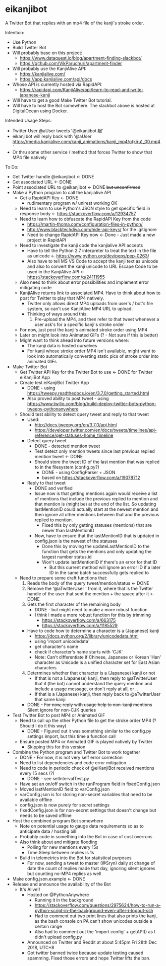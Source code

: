 # eikanjibot
A Twitter Bot that replies with an mp4 file of the kanji's stroke order.

Intention:
* Use Python
* Build Twitter Bot
* Will probably base on this project:
  * https://www.dataquest.io/blog/apartment-finding-slackbot/
  * https://github.com/VikParuchuri/apartment-finder
* Will probably use the KanjiAlive API:
  * https://kanjialive.com/
  * https://app.kanjialive.com/api/docs
* Whose API is currently hosted via RapidAPI:
  * https://rapidapi.com/KanjiAlive/api/learn-to-read-and-write-japanese-kanji
* Will have to get a good Make Twitter Bot tutorial.
* Will have to host the Bot somewhere. The slackbot above is hosted at DigitalOcean using Docker.

Intended Usage Steps:
* Twitter User @aUser tweets '@eikanjibot 起'
* eikanjibot will reply back with '@aUser https://media.kanjialive.com/kanji_animations/kanji_mp4/o(kiru)_00.mp4'
* Or thru some other service / method that forces Twitter to show that MP4 file natively

To Do:
* Get Twitter handle @eikanjibot <- DONE
* Get associated URL <- DONE
* Point associated URL to @eikanjibot <- DONE <strike>but unconfirmed</strike>
* Make a Python program to call the kanjialive API
  * Get a RapidAPI Key <- DONE
    * rudimentary program w/ unirest working OK
  * Need to learn to use Python's JSON style to get specific field in response body <- https://stackoverflow.com/a/12934757
  * Need to learn how to obfuscate the RapidAPI Key from the code
    * https://martin-thoma.com/configuration-files-in-python/
    * http://www.blacktechdiva.com/hide-api-keys/ for the .gitignore
    * Need to change RapidAPI Key now <- Done - Just made a new project in RapidAPI
  * Need to investigate the kanji code the kanjialive API accepts
    * Have to tell the Python 2.7 interpreter to treat the text in the file as unicode <- https://www.python.org/dev/peps/pep-0263/
    * Also have to tell MS VS Code to accept the kanji text as unicode and also to convert the kanji unicode to URL Escape Code to be used in the KanjiAlive API <- https://stackoverflow.com/q/24111955
  * Also need to think about error possibilities and implement error mitigating code
  * KanjiAlive returns link to associated MP4. Have to think about how to post for Twitter to play that MP4 natively.
      * Twitter only allows direct MP4 uploads from user's / bot's file system, so can't use KanjiAlive MP4 URL to upload.
      * Thinking of ways around this:
        1. Pre-upload the MP4, and then refer to that tweet whenever a user ask's for a specific kanji's stroke order
  * For now, just post the kanji's animated stroke order using MP4
  * Later on might look into Animated GIFs (? - Not sure if this is better)
  * Might want to think ahead into future versions where:
    * The kanji data is hosted ourselves
    * For kanji whose stroke order MP4 isn't available, might want to look into automatically converting static pics of stroke order into animated GIFs
* Make Twitter Bot
  * Get Twitter API Key for the Twitter Bot to use <- DONE for Twitter eiKanjiBot App
  * Create test eiKanjiBot Twitter App
    * DONE - using https://tweepy.readthedocs.io/en/3.7.0/getting_started.html
    * Also proved ability to post tweet - using https://www.twilio.com/blog/build-deploy-twitter-bots-python-tweepy-pythonanywhere
  * Should test ability to detect query tweet and reply to that tweet
    * Used:
      * http://docs.tweepy.org/en/3.7.0/api.html
      * https://developer.twitter.com/en/docs/tweets/timelines/api-reference/get-statuses-home_timeline
    * Detect query tweet
      * DONE - detected mention tweet
      * Test detect only mention tweets since last previous replied mention tweet <- DONE
      * Should store the tweet ID of the last mention that was replied to in the filesystem (config.py?)
        * DONE - using ConfigParser + JSON
        * based on https://stackoverflow.com/a/19078712
    * Reply to that tweet
      * DONE and verified
      * Issue now is that getting mentions again would receive a list of mentions that include the previous replied to mention and that mention is (might be) at the end of the list. So updating lastMentionID could actually start at the newest mention and then ignore all other mentions between that and the previous replied to mention.
        * Fixed this by only getting statuses (mentions) that are newer than lastMentionID
      * Now, have to ensure that the lastMentionID that is updated in config.json is the newest of the statuses 
        * Done this by moving the updateLastMentionID to the function that gets the mentions and only updating the largest number status.id
        * Won't update lastMentionID if there's an error for that ID
          * But this current method will ignore an error ID if a later ID in the same batch successfully gets replied to
  * Need to prepare some draft functions that:
    1. Reads the body of the query tweet/mention/status <- DONE
    2. Remove the '@aTwitterUser ' from it, where that is the Twitter handle of the user that sent the mention + the space after it <- DONE
    3. Gets the first character of the remaining body
       * DONE - but might need to make a more robust function
       * I think I made a more robust function for this by trimming
         * https://stackoverflow.com/a/663175
         * https://stackoverflow.com/a/1185529
    * Have to code how to determine a character is a (Japanese) kanji
      * https://docs.python.org/2/library/unicodedata.html
      * using 'import unicodedata'
      * get character's name
      * check if character's name starts with 'CJK'
      * Note: Can't differentiate if Chinese, Japanese or Korean 'Han' character as Unicode is a unified character set for East Asian characters
    4. Determines whether that character is a (Japanese) kanji or not
       * If that is not a (Japanese) kanji, then reply to @aTwitterUser that it (the bot) cannot understand the query mention and include a usage message, or don't reply at all, or ..
       * If that is a (Japanese) kanji, then reply back to @aTwitterUser that same kanji
      * DONE - <strike>For now, reply with usage help to non-kanji mentions</strike> Silent ignore for non-CJK queries
* Test Twitter Bot to post MP4 or Animated GIF
  * Need to call up the other Python file to get the stroke order MP4 (? Should I do it this way)
    * DONE - Figured out it was something similar to the config.py settings import, but this time a function call
  * Ensure posted MP4 or Animated GIF is played natively by Twitter
    * Skipping this for this version
* Combine the Python program and Twitter Bot to work together
  * DONE - For now, it is not very self error correction
  * Need to list dependencies and code error mitigation
  * Need to code in periodic check of @eiKanjiBot received mentions every 15 secs (?)
    * DONE - see setIntervalTest.py
  * Have set an on/off switch in the runProgram field in fixedConfig.json
  * Moved lastMentionID field to varConfig.json
  * varConfig.json is for storing non-secret variables that need to be available offline
  * config.json is now purely for secret settings
  * fixedConfig.json is for non-secret settings that doesn't change but needs to be saved offline
* Host the combined program Bot somewhere
  * Note on potential usage to gauge data requirements so as to anticipate data / hosting bill
  * Probably code in something into the Bot in case of cost overruns
  * Also think about and mitigate flooding
    * Polling for new mentions every 15s
    * Time.Sleep between replies is 1s
  * Build in telemetrics into the Bot for statistical purposes
    * For now, sending a tweet to master (@Sryn) daily at change of date the count of replies made that day, ignoring silent ignores but counting no-MP4 replies as well
* Make config.json.example <- DONE
* Release and announce the availability of the Bot
  * It's Alive!!
    * Hosted on @PythonAnywhere
      * Running it in the background
      * https://stackoverflow.com/questions/2975624/how-to-run-a-python-script-in-the-background-even-after-i-logout-ssh
      * Had to comment out two print lines that also prints the kanji, as the bash console on PA can't show unicodes outside a certain range
      * Also had to comment out the 'import config' + getAPI() as I didn't upload config.py
    * Announced on Twitter and Reddit at about 5:45pm Fri 28th Dec 2018, UTC+8
    * Got twitter banned twice because update testing caused spamming. Fixed those errors and hope Twitter lifts the ban.